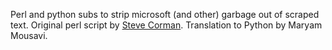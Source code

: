 Perl and python subs to strip microsoft (and other) garbage out of scraped text. Original perl script by [Steve Corman](https://github.com/networks1). Translation to Python by Maryam Mousavi.

